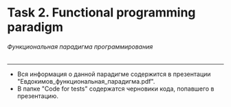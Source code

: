 # Task 2. Functional programming paradigm
###### Функциональная парадигма программирования
___
* Вся информация о данной парадигме содержится в презентации "Евдокимов_функциональная_парадигма.pdf".
* В папке "Code for tests" содержатся черновики кода, попавшего в презентацию.
